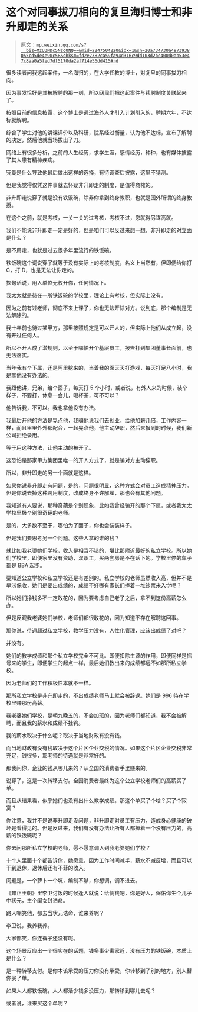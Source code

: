 # 这个对同事拔刀相向的复旦海归博士和非升即走的关系

> 原文：[`mp.weixin.qq.com/s?__biz=MzU3NDc5Nzc0NQ==&mid=2247504220&idx=1&sn=20a734730a4973938055cd5de4e90c58&chksm=fd2e7382ca59fa94d316c9dd103d2be400d0ab53e47c8aa0a5fed7df5170da2af714e56dd415#rd`](http://mp.weixin.qq.com/s?__biz=MzU3NDc5Nzc0NQ==&mid=2247504220&idx=1&sn=20a734730a4973938055cd5de4e90c58&chksm=fd2e7382ca59fa94d316c9dd103d2be400d0ab53e47c8aa0a5fed7df5170da2af714e56dd415#rd)

很多读者问我这起案件，一名海归的，在大学任教的博士，对复旦的同事拔刀相向。 

因为事发恰好是其被解聘的那一刻，所以网民们把这起案件与续聘制度关联起来了。 

按照目前的信息披露，这个博士是通过海外人才引入计划引入的，聘期六年，不达标就解聘。 

综合了学生对他的讲课评价以及科研，院系经过衡量，认为他不达标，宣布了解聘的决定，然后他就当场拔出了刀。

网络上有很多分析，之前的人生经历，求学生涯，感情经历，种种，也有媒体披露了其人患有精神疾病。 

究竟是什么导致他最后做出这样的选择，有待调查后披露，这里不猜测。 

但是我觉得仅凭这件事就去怀疑非升即走的制度，是值得商榷的。 

非升即走说穿了就是没有铁饭碗，除非你拿到终身教职，也就是国外所谓的终身教授。 

在这个之前，就是考核，一关一关的过考核，考核不过，您就得另谋高就。 

我们不能说非升即走一定是好的，但是咱们可以反过来想一想，非升即走的对立面是什么？ 

是不用走，也就是过去很多年里流行的铁饭碗。

铁饭碗这个词说穿了就等于没有实际上的考核制度，名义上当然有，但即便给你打 C，打 D，也是无法让你走的。 

换句话说，用人单位无权开你，任何情况下。

我太太就是待在一所铁饭碗的学校里，理论上有考核，但实际上没有。 

因为之前有过老师，彻底不来上课了，你也无法开除对方。说到底，那个编制是无法解除的。 

我十年前也待过某甲方，那里按照规定是可以开人的，但实际上他们从成立起，没有开过任何人。 

所以不开人成了潜规则，以至于哪怕开个基层员工，报告打到集团董事长面前，也无法落实。 

当年我有个下属，还是阿里挖来的，当着我的面天天打游戏，每天打足八小时，我是拿他没有办法的。 

我跟他讲，兄弟，给个面子，每天打 5 个小时，或者说，有外人来的时候，装个样子，不要打，休息一会儿，喝杯茶，可不可以？

他告诉我，不可以。我也拿他没有办法。

我最后开他的方法是晃点他，我骗他说我们去创业，给他加薪几倍，工作内容一样，而且里里外外都配合，一起晃点他，他主动辞职，然后来报到的时候，我们新公司拒绝录用。

等于用这种方法，让他主动的被开了。

这恐怕是那家甲方集团里唯一的开人方式了，就是骗对方主动辞职。 

所以，非升即走的另一个面就是这样。

如果你说非升即走有问题，是的，问题很明显，这种方式会对员工造成精神压力。但是你说去掉这种聘用制度，改成终身不许解雇，那也会有其他问题。

我知道有人要说，那种奇葩是个别现象，比如我曾经骗开的那个下属，或者我太太学校里极个别很奇葩的老师。

是的，大多数不至于，哪怕为了面子，你也会装装样子。 

但是我们要思考另一个问题。这些人拿的谁的钱？

就比如我老婆她们学校，收入是相当不错的，堪比那附近最好的私立学校。所以她们学校里，即便家里没有资助，双职工，买两套房是不在话下的。学校里停的车子都是 BBA 起步。 

要知道公立学校和私立学校还是有差别的。私立学校的老师虽然收入高，但并不是旱涝保收，她们是要出成绩的，成绩不好哪有家长们捧着一堆钞票来入学呢？ 

所以她们挣钱多不一定敢花的，因为要考虑自己老了之后，拿不到这份高薪怎么办。 

但是反观我老婆她们学校，老师们都很敢花的，因为知道不存在解聘这回事。

那你说，待遇超过私立学校，教学压力没有，人性化管理，应该出成绩了对吧？ 

并没有。

她们的教学成绩和那个私立学校完全不可比。即便扣除生源的作用，即便同样是摇号来的学生，即便学生的起点一样，最后她们教出来的成绩都远不如那所私立学校。 

因为老师们的工作积极性本就不一样。 

那所私立学校是非升即走的，不出成绩老师马上就会被辞退。她们是 996 待在学校里赚那份高薪。

我老婆她们学校，是朝九晚五的，不会加班的，因为老师们都知道，我不会被解聘，而且我的薪水和成绩不挂钩。

我的薪水取决于什么呢？取决于当地财政有没有钱。

而当地财政有没有钱取决于这个片区企业交税的情况。如果这个片区企业交税非常充足，钱很多，那老师的待遇就是非常好的。 

那我问你，企业的钱从哪儿来的？从全国的消费者手里赚来的。

说穿了，这是一次转移支付。全国消费者最终为这个公立学校老师们的高薪买了单。

而且从结果看，似乎她们也没有出什么教学成绩。那这个单买了个啥？买了个寂寞？ 

你注意，我并不是说非升即走没问题，非升即走对员工有压力，造成身心健康的破坏是看得见的。但是反过来，我们有没有办法让所有人都捧着一个没有压力的，高薪的铁饭碗呢？

你去问那所私立学校的老师，愿不愿意调入到我老婆她们学校？ 

十个人里面十个都告诉你，她愿意，因为工作时间减半，薪水不减反增，而且可以干到退休，退休后还有不菲的收入。

问题是，一个萝卜一个坑，编制不够，你想调，调不进去。 

《雍正王朝》里李卫讨饭的时候逢人就说：给俩钱吧，你是好人，保佑你生个儿子中状元，生个闺女封诰命。 

路人嘲笑他，都去当状元诰命，谁来养呢？

李卫说，我养我养。 

大家都笑，你连裤子还没有呢。 

这个场景反应出一个很实在的话题，钱多事少离家近，没有压力的铁饭碗，本质上是什么？

是一种转移支付。是你本该承受的压力你没有承受，你转移到了别的地方，别人替你买了单。

如果人人都铁饭碗，人人都活少钱多没压力，那转移到哪儿去呢？ 

或者说，谁来买这个单呢？